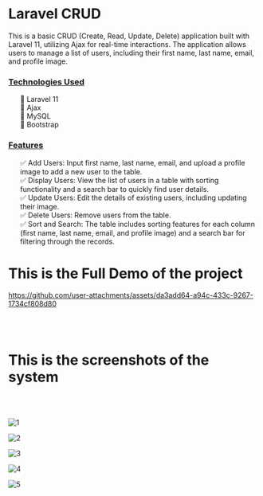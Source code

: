 # Laravel CRUD

This is a basic CRUD (Create, Read, Update, Delete) application built with Laravel 11, utilizing Ajax for real-time interactions. The application allows users to manage a list of users, including their first name, last name, email, and profile image.

<h3><u>Technologies Used</u></h3>

<ul>
🔹 Laravel 11<br>
🔹 Ajax<br>
🔹 MySQL<br>
🔹 Bootstrap<br>
</ul>

<h3><u>Features</u></h3>

<ul>
✅ Add Users: Input first name, last name, email, and upload a profile image to add a new user to the table.<br>
✅ Display Users: View the list of users in a table with sorting functionality and a search bar to quickly find user details.<br>
✅ Update Users: Edit the details of existing users, including updating their image.<br>
✅ Delete Users: Remove users from the table.<br>
✅ Sort and Search: The table includes sorting features for each column (first name, last name, email, and profile image) and a search bar for filtering through the records.<br>
</ul>


<h1>This is the Full Demo of the project</h1>



https://github.com/user-attachments/assets/da3add64-a94c-433c-9267-1734cf808d80



<br><br>
<h1>This is the screenshots of the system</h1><br><br>


![1](https://github.com/user-attachments/assets/3d6d5b8c-00b7-4550-9f6b-6616e739cace)

![2](https://github.com/user-attachments/assets/00abd922-c24d-4a13-96b1-78ec3e1c3c84)

![3](https://github.com/user-attachments/assets/06f78855-d01e-4e9d-95cc-b25c623e83af)

![4](https://github.com/user-attachments/assets/23763194-e5eb-45de-b681-ad34762921c6)


![5](https://github.com/user-attachments/assets/abc77516-108a-4c7d-8ca6-898d868165d4)









